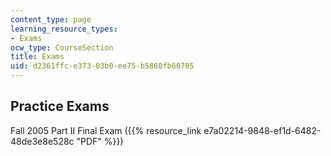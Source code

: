 ```yaml
---
content_type: page
learning_resource_types:
- Exams
ocw_type: CourseSection
title: Exams
uid: d2361ffc-e373-03b0-ee75-b5860fb60705
---
```


Practice Exams
--------------

Fall 2005 Part II Final Exam ({{% resource_link e7a02214-9848-ef1d-6482-48de3e8e528c "PDF" %}})